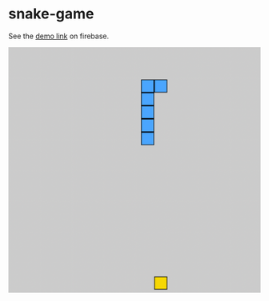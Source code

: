 # snake-game

See the [demo link](https://snake-game-tr.web.app) on firebase.

![demo screen shot](/--demo.png)
